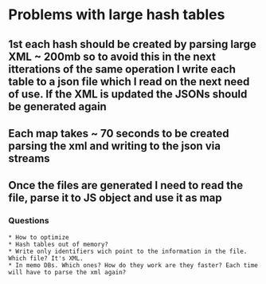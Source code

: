 # Problems with large hash tables

## 1st each hash should be created by parsing large XML ~ 200mb so to avoid this in the next itterations of the same operation I write each table to a json file which I read on the next need of use. If the XML is updated the JSONs should be generated again

## Each map takes ~ 70 seconds to be created parsing the xml and writing to the json via streams 

## Once the files are generated I need to read the file, parse it to JS object and use it as map

### Questions

    * How to optimize
    * Hash tables out of memory?
    * Write only identifiers wich point to the information in the file. Which file? It's XML. 
    * In memo DBs. Which ones? How do they work are they faster? Each time will have to parse the xml again?
